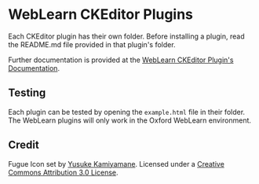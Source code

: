 # WebLearn CKEditor Plugins

Each CKEditor plugin has their own folder. Before installing a plugin, read the
README.md file provided in that plugin's folder.

Further documentation is provided at the [WebLearn CKEditor Plugin's
Documentation](http://ox-it.github.io/wl-ck-plugins/).

## Testing

Each plugin can be tested by opening the `example.html` file in their folder.
The WebLearn plugins will only work in the Oxford WebLearn environment.

## Credit
Fugue Icon set by [Yusuke Kamiyamane](http://p.yusukekamiyamane.com/). Licensed under a [Creative Commons Attribution 3.0 License](http://creativecommons.org/licenses/by/3.0/).
